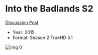 # Into the Badlands S2

[Discussion Post](https://www.avsforum.com/threads/bass-eq-for-filtered-movies.2995212/post-58526160)

* Year: 2015
* Format: Season 2 TrueHD 5.1

![img 0](https://i.imgur.com/3OpKL3u.jpg)

